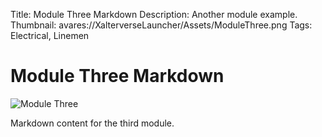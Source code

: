 Title: Module Three Markdown
Description: Another module example.
Thumbnail: avares://XalterverseLauncher/Assets/ModuleThree.png
Tags: Electrical, Linemen

# Module Three Markdown

![Module Three](avares://XalterverseLauncher/Assets/ModuleThree.png)

Markdown content for the third module.
